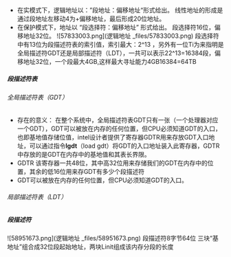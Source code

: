 + 在实模式下，逻辑地址以：”段地址：偏移地址“形式给出。
线性地址的形成是通过段地址左移动4为+偏移地址，最后形成20位地址。
+ 在保护模式下，地址以 “段选择符：偏移地址” 形式给出。
段选择符16位，偏移地址32位。
![57833003.png](逻辑地址  _files/57833003.png)
段选择符中有13位为段描述符表的索引值，索引最大：2^13 ，另外有一位Ti为来指明是全局描述符GDT还是局部描述符（LDT），一共可以表示22^13=16384段，偏移地址32位，一个段最大4GB,这样最大寻址能力4GB16384=64TB
##### 段描述符表
###### 全局描述符表（GDT）
+ 存在的意义：
在整个系统中，全局描述符表GDT只有一张（一个处理器对应一个GDT），GDT可以被放在内存的任何位置，但CPU必须知道GDT的入口，也即基地值存储位值，intel设计者提供了寄存器GDTR用来存放GDT入口地址，可以通过指令**lgdt**（load gdt）将GDT的入口地址装入此寄存器，GDTR中存放的是GDT在内存中的基地值和其表长界限。
+ GDTR
该寄存器一共48位，其中高32位用来存储我们的GDT在内存中的位置，其余的低16位用来存GDT有多少个段描述符
+ GDT可以被放在内存的任何位置，但CPU必须知道GDT的入口。
###### 局部描述符表（LDT）
##### 段描述符
![58951673.png](逻辑地址  _files/58951673.png)
段描述符8字节64位
三块“基地址”组合成32位段起始地址，两块Linit组成该内存分段的长度

